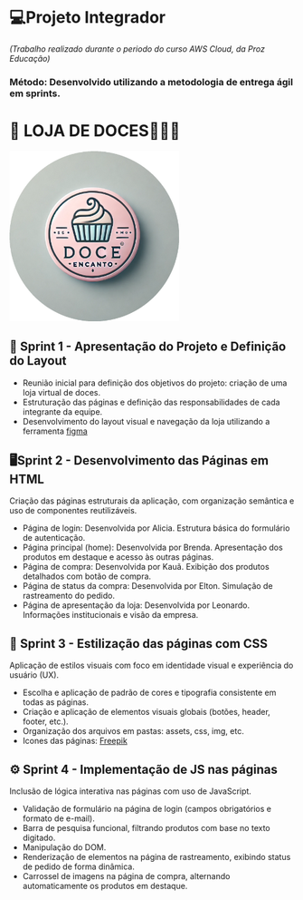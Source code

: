 # 💻Projeto Integrador
*(Trabalho realizado durante o periodo do curso AWS Cloud, da Proz Educação)*
### Método: Desenvolvido utilizando a metodologia de entrega ágil em sprints.

# 🏪 LOJA DE DOCES🧁🍬🍭
<img src="./assets/img/doce_encanto_logo_circular.png" width="300" />



## 🏁 Sprint 1 - Apresentação do Projeto e Definição do Layout
- Reunião inicial para definição dos objetivos do projeto: criação de uma loja virtual de doces.
- Estruturação das páginas e definição das responsabilidades de cada integrante da equipe.
- Desenvolvimento do layout visual e navegação da loja utilizando a ferramenta [figma](https://www.figma.com/design/CFVkecz2M18hOtbKCuu3yI/Untitled?node-id=0-1&m=dev&t=RoLIskPz07d6BtGr-1)

## 🖥️Sprint 2 - Desenvolvimento das Páginas em HTML
Criação das páginas estruturais da aplicação, com organização semântica e uso de componentes reutilizáveis.
- Página de login: Desenvolvida por Alicia. Estrutura básica do formulário de autenticação.
- Página principal (home): Desenvolvida por Brenda. Apresentação dos produtos em destaque e acesso às outras páginas.
- Página de compra: Desenvolvida por Kauã. Exibição dos produtos detalhados com botão de compra.
- Página de status da compra: Desenvolvida por Elton. Simulação de rastreamento do pedido.
- Página de apresentação da loja: Desenvolvida por Leonardo. Informações institucionais e visão da empresa.

## 🎨 Sprint 3 - Estilização das páginas com CSS
Aplicação de estilos visuais com foco em identidade visual e experiência do usuário (UX).
- Escolha e aplicação de padrão de cores e tipografia consistente em todas as páginas.
- Criação e aplicação de elementos visuais globais (botões, header, footer, etc.).
- Organização dos arquivos em pastas: assets, css, img, etc.
- Icones das páginas: [Freepik](https://www.freepik.com/icons)


## ⚙️ Sprint 4 - Implementação de JS nas páginas
Inclusão de lógica interativa nas páginas com uso de JavaScript.
- Validação de formulário na página de login (campos obrigatórios e formato de e-mail).
- Barra de pesquisa funcional, filtrando produtos com base no texto digitado.
- Manipulação do DOM. 
- Renderização de elementos na página de rastreamento, exibindo status de pedido de forma dinâmica.
- Carrossel de imagens na página de compra, alternando automaticamente os produtos em destaque.
  

